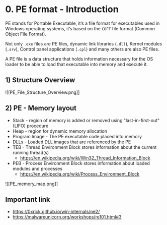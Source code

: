 # 0. PE format - Introduction
PE stands for Portable Executable, it’s a file format for executables used in Windows operating systems, it’s based on the `COFF` file format (Common Object File Format).

Not only `.exe` files are PE files, dynamic link libraries (`.dll`), Kernel modules (`.srv`), Control panel applications (`.cpl`) and many others are also PE files.

A PE file is a data structure that holds information necessary for the OS loader to be able to load that executable into memory and execute it.

## 1) Structure Overview
![[PE_File_Structure_Overview.png]]

## 2) PE - Memory layout
- Stack - region of memory is added or removed using "last-in-first-out" (LIFO) procedure
- Heap - region for dynamic memory allocation
- Program Image - The PE executable code placed into memory
- DLLs - Loaded DLL images that are referenced by the PE
- TEB - Thread Environment Block stores information about the current running thread(s)
	- https://en.wikipedia.org/wiki/Win32_Thread_Information_Block
- PEB - Process Environment Block stores information about loaded modules and processes
	- https://en.wikipedia.org/wiki/Process_Environment_Block

![[PE_memory_map.png]]

## Important link
- https://0xrick.github.io/win-internals/pe2/
- https://malwareunicorn.org/workshops/re101.html#3